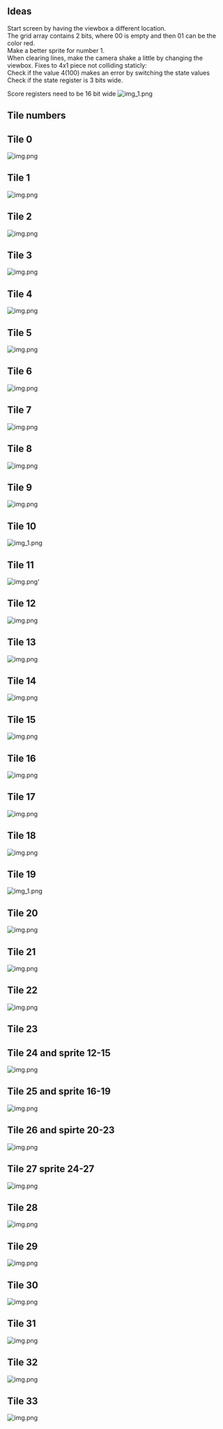 ## Ideas
Start screen by having the viewbox a different location. \
The grid array contains 2 bits, where 00 is empty and then 01 can be the color red. \
Make a better sprite for number 1. \
When clearing lines, make the camera shake a little by changing the viewbox.
Fixes to 4x1 piece not colliding staticly: \
Check if the value 4(100) makes an error by switching the state values \
Check if the state register is 3 bits wide. 

Score registers need to be 16 bit wide
![img_1.png](images/scoresystem.png) 
## Tile numbers
## Tile 0
![img.png](images/Background.png)
## Tile 1
![img.png](images/blankTile.png)
## Tile 2
![img.png](images/letterE.png)
## Tile 3
![img.png](images/letterO.png)
## Tile 4
![img.png](images/letterT.png)
## Tile 5
![img.png](images/letterP.png)
## Tile 6
![img.png](images/letterS.png)
## Tile 7
![img.png](images/letterC.png)
## Tile 8
![img.png](images/letterR.png)
## Tile 9
![img.png](images/letterL.png)
## Tile 10
![img_1.png](images/number0.png)
## Tile 11
![img.png](images/Number1.png)'
## Tile 12
![img.png](images/number2.png)
## Tile 13
![img.png](images/number3.png)
## Tile 14
![img.png](images/number4.png)
## Tile 15
![img.png](images/number15.png)
## Tile 16
![img.png](images/number6.png)
## Tile 17
![img.png](images/number7.png)
## Tile 18
![img.png](images/number8.png)
## Tile 19
![img_1.png](images/number9.png)
## Tile 20
![img.png](images/letterV.png)
## Tile 21
![img.png](images/tile21.png)
## Tile 22
![img.png](images/tile22.png)
## Tile 23

## Tile 24 and sprite 12-15
![img.png](images/blueBlock.png)
## Tile 25 and sprite 16-19
![img.png](images/orangeBlock.png)
## Tile 26 and spirte 20-23
![img.png](images/pinkBlock.png)
## Tile 27 sprite 24-27
![img.png](images/purpleBlock.png)
## Tile 28
![img.png](images/letterG.png)
## Tile 29
![img.png](images/letterI.png)
## Tile 30
![img.png](images/letterA.png)
## Tile 31
![img.png](images/letterM.png)
## Tile 32
![img.png](images/letterB.png)
## Tile 33
![img.png](images/letterD.png)